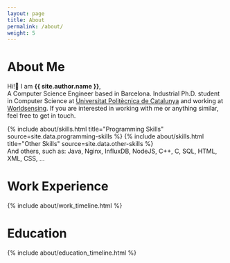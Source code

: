 ```yaml
---
layout: page
title: About
permalink: /about/
weight: 5
---
```


# **About Me**

Hi!:wave: I am **{{ site.author.name }}**,<br>
A Computer Science Engineer based in Barcelona. Industrial Ph.D. student in Computer Science at
<a href='https://www.upc.edu' target='_blank'>Universitat Politècnica de Catalunya</a> and working at
<a href='https://www.worldsensing.com/' target='_blank'>Worldsensing</a>. If you are interested in working
with me or anything similar, feel free to get in touch.

<div class="row">
{% include about/skills.html title="Programming Skills" source=site.data.programming-skills %}
{% include about/skills.html title="Other Skills" source=site.data.other-skills %}
</div>
And others, such as: Java, Nginx, InfluxDB, NodeJS, C++, C, SQL, HTML, XML, CSS, ...

# **Work Experience**

<div class="row">
{% include about/work_timeline.html %}
</div>

# **Education**

<div class="row">
{% include about/education_timeline.html %}
</div>
